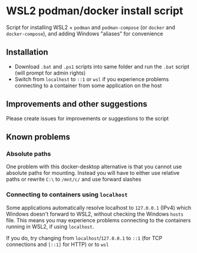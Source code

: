 # WSL2 podman/docker install script
Script for installing WSL2 + `podman` and `podman-compose` (or `docker` and `docker-compose`), and adding Windows "aliases" for convenience


## Installation
- Download `.bat` and `.ps1` scripts into same folder and run the `.bat` script (will prompt for admin rights)
- Switch from `localhost` to `::1` or `wsl` if you experience problems connecting to a container from some application on the host


## Improvements and other suggestions
Please create issues for improvements or suggestions to the script


## Known problems

### Absolute paths
One problem with this docker-desktop alternative is that you cannot use absolute paths for mounting.
Instead you will have to either use relative paths or rewrite `C:\` to `/mnt/c/` and use forward slashes

### Connecting to containers using `localhost`
Some applications automatically resolve localhost to `127.0.0.1` (IPv4) which Windows doesn't forward to WSL2, without checking the Windows `hosts` file.
This means you may experience problems connecting to the containers running in WSL2, if using `localhost`. 

If you do, try changing from `localhost`/`127.0.0.1` to `::1` (for TCP connections and `[::1]` for HTTP) or to `wsl`
